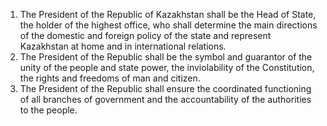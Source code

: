 1. The President of the Republic of Kazakhstan shall be the Head of State, the holder of the highest office, who shall determine the main directions of the domestic and foreign policy of the state and represent Kazakhstan at home and in international relations.
2. The President of the Republic shall be the symbol and guarantor of the unity of the people and state power, the inviolability of the Constitution, the rights and freedoms of man and citizen.
3. The President of the Republic shall ensure the coordinated functioning of all branches of government and the accountability of the authorities to the people.